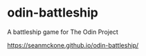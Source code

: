 # odin-battleship
A battleship game for The Odin Project

https://seanmckone.github.io/odin-battleship/
